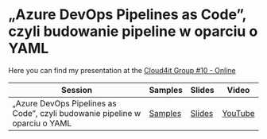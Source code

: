 # „Azure DevOps Pipelines as Code”, czyli budowanie pipeline w oparciu o YAML

Here you can find my presentation at the [Cloud4it Group #10 - Online](https://www.meetup.com/SysOpsWro/events/267608983/)

| Session                                                                     | Samples                                                 | Slides                                                                                   | Video                                   |
| --------------------------------------------------------------------------- | ------------------------------------------------------- | ---------------------------------------------------------------------------------------- | --------------------------------------- |
| „Azure DevOps Pipelines as Code”, czyli budowanie pipeline w oparciu o YAML | [Samples](https://github.com/jpodoba/lab-yaml-pipeline) | [Slides](./Azure_DevOps_Pipelines_as_Code_czyli_budowanie_pipeline_w_oparciu_o_YAML.pdf) | [YouTube](https://youtu.be/30Tn3yVNU5o) |
